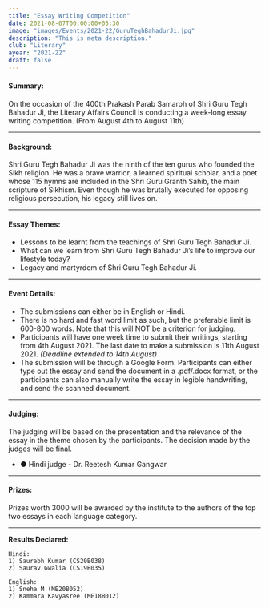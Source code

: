 ```yaml
---
title: "Essay Writing Competition"
date: 2021-08-07T00:00:00+05:30
image: "images/Events/2021-22/GuruTeghBahadurJi.jpg"
description: "This is meta description."
club: "Literary"
ayear: "2021-22"
draft: false
---
```

#### Summary: 
On the occasion of the 400th Prakash Parab Samaroh of Shri Guru Tegh Bahadur Ji, the Literary Affairs Council is conducting a week-long essay writing competition. (From August 4th to August 11th)


****

#### Background:

Shri Guru Tegh Bahadur Ji was the ninth of the ten gurus who founded the Sikh religion. He was a brave warrior, a learned spiritual scholar, and a poet whose 115 hymns are included in the Shri Guru Granth Sahib, the main scripture of Sikhism. Even though he was brutally executed for opposing religious persecution, his legacy still lives on.

****

#### Essay Themes:

- Lessons to be learnt from the teachings of Shri Guru Tegh Bahadur Ji.
- What can we learn from Shri Guru Tegh Bahadur Ji’s life to improve our lifestyle today?
- Legacy and martyrdom of Shri Guru Tegh Bahadur Ji.

****

#### Event Details:

- The submissions can either be in English or Hindi.
- There is no hard and fast word limit as such, but the preferable limit is 600-800 words. Note that this will NOT be a criterion for judging.
- Participants will have one week time to submit their writings, starting from 4th August 2021. The last date to make a submission is 11th August 2021. *(Deadline extended to 14th August)*
- The submission will be through a Google Form. Participants can either type out the essay and send the document in a .pdf/.docx format, or the participants can also manually write the essay in legible handwriting, and send the scanned document.

****

#### Judging:

The judging will be based on the presentation and the relevance of the essay in the theme chosen by the participants. The decision made by the judges will be final.

- ● Hindi judge - Dr. Reetesh Kumar Gangwar

****

#### Prizes:
Prizes worth 3000 will be awarded by the institute to the authors of the top two essays in
each language category.

****

**Results Declared:**

``` 
Hindi: 
1) Saurabh Kumar (CS20B038)
2) Saurav Gwalia (CS19B035)

English:
1) Sneha M (ME20B052)
2) Kammara Kavyasree (ME18B012)

```



